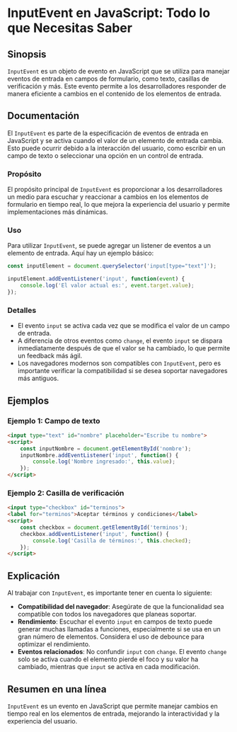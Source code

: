<!--
Meta Description: # InputEvent en JavaScript: Todo lo que Necesitas Saber ## Sinopsis `InputEvent` es un objeto de evento en JavaScript que se utiliza para manejar even...
Meta Keywords: input, que, inputevent, entrada, evento
-->

# InputEvent en JavaScript: Todo lo que Necesitas Saber

## Sinopsis
`InputEvent` es un objeto de evento en JavaScript que se utiliza para manejar eventos de entrada en campos de formulario, como texto, casillas de verificación y más. Este evento permite a los desarrolladores responder de manera eficiente a cambios en el contenido de los elementos de entrada.

## Documentación
El `InputEvent` es parte de la especificación de eventos de entrada en JavaScript y se activa cuando el valor de un elemento de entrada cambia. Esto puede ocurrir debido a la interacción del usuario, como escribir en un campo de texto o seleccionar una opción en un control de entrada.

### Propósito
El propósito principal de `InputEvent` es proporcionar a los desarrolladores un medio para escuchar y reaccionar a cambios en los elementos de formulario en tiempo real, lo que mejora la experiencia del usuario y permite implementaciones más dinámicas.

### Uso
Para utilizar `InputEvent`, se puede agregar un listener de eventos a un elemento de entrada. Aquí hay un ejemplo básico:

```javascript
const inputElement = document.querySelector('input[type="text"]');

inputElement.addEventListener('input', function(event) {
    console.log('El valor actual es:', event.target.value);
});
```

### Detalles
- El evento `input` se activa cada vez que se modifica el valor de un campo de entrada.
- A diferencia de otros eventos como `change`, el evento `input` se dispara inmediatamente después de que el valor se ha cambiado, lo que permite un feedback más ágil.
- Los navegadores modernos son compatibles con `InputEvent`, pero es importante verificar la compatibilidad si se desea soportar navegadores más antiguos.

## Ejemplos
### Ejemplo 1: Campo de texto
```html
<input type="text" id="nombre" placeholder="Escribe tu nombre">
<script>
    const inputNombre = document.getElementById('nombre');
    inputNombre.addEventListener('input', function() {
        console.log('Nombre ingresado:', this.value);
    });
</script>
```

### Ejemplo 2: Casilla de verificación
```html
<input type="checkbox" id="terminos">
<label for="terminos">Aceptar términos y condiciones</label>
<script>
    const checkbox = document.getElementById('terminos');
    checkbox.addEventListener('input', function() {
        console.log('Casilla de términos:', this.checked);
    });
</script>
```

## Explicación
Al trabajar con `InputEvent`, es importante tener en cuenta lo siguiente:
- **Compatibilidad del navegador**: Asegúrate de que la funcionalidad sea compatible con todos los navegadores que planeas soportar.
- **Rendimiento**: Escuchar el evento `input` en campos de texto puede generar muchas llamadas a funciones, especialmente si se usa en un gran número de elementos. Considera el uso de debounce para optimizar el rendimiento.
- **Eventos relacionados**: No confundir `input` con `change`. El evento `change` solo se activa cuando el elemento pierde el foco y su valor ha cambiado, mientras que `input` se activa en cada modificación.

## Resumen en una línea
`InputEvent` es un evento en JavaScript que permite manejar cambios en tiempo real en los elementos de entrada, mejorando la interactividad y la experiencia del usuario.
